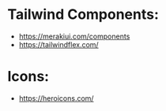 # Tailwind Components:
- https://merakiui.com/components
- https://tailwindflex.com/

# Icons:
- https://heroicons.com/

